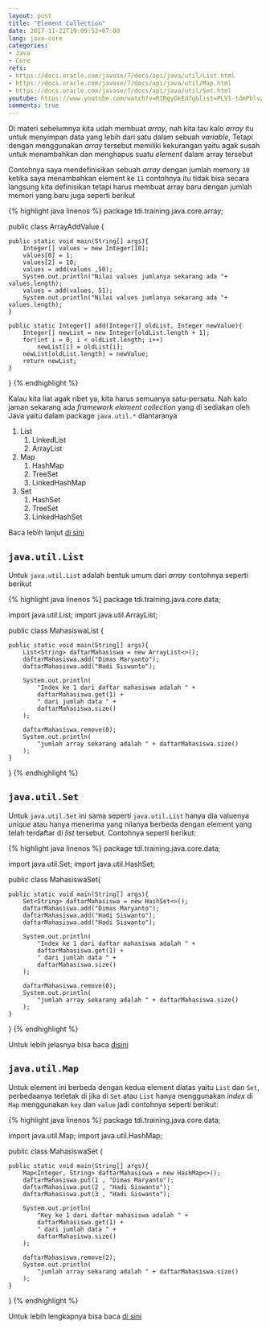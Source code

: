 ```yaml
---
layout: post
title: "Element Collection"
date: 2017-11-22T19:09:52+07:00
lang: java-core
categories:
- Java
- Core
refs: 
- https://docs.oracle.com/javase/7/docs/api/java/util/List.html
- https://docs.oracle.com/javase/7/docs/api/java/util/Map.html
- https://docs.oracle.com/javase/7/docs/api/java/util/Set.html
youtube: https://www.youtube.com/watch?v=RIRgyGkEd7g&list=PLV1-tdmPblvz0NCFYgVQaQEOTWJCjjucO&index=35
comments: true
---
```


Di materi sebelumnya kita udah membuat _array_, nah kita tau kalo _array_ itu untuk menyimpan data yang lebih dari satu dalam sebuah _variable_, Tetapi dengan menggunakan _array_ tersebut memiliki kekurangan yaitu agak susah untuk menambahkan dan menghapus suatu _element_ dalam array tersebut

Contohnya saya mendefinisikan sebuah _array_ dengan jumlah memory `10` ketika saya menambahkan element ke `11` contohnya itu tidak bisa secara langsung kita definisikan tetapi harus membuat array baru dengan jumlah memori yang baru juga seperti berikut

{% highlight java linenos %}
package tdi.training.java.core.array;

public class ArrayAddValue {

    public static void main(String[] args){
        Integer[] values = new Integer[10];
        values[0] = 1;
        values[2] = 10;
        values = add(values ,50);
        System.out.println("Nilai values jumlanya sekarang ada "+ values.length);
        values = add(values, 51);
        System.out.println("Nilai values jumlanya sekarang ada "+ values.length);	
    }

    public static Integer[] add(Integer[] oldList, Integer newValue){
        Integer[] newList = new Integer[oldList.length + 1];
        for(int i = 0; i < oldList.length; i++)
            newList[i] = oldList[i];
        newList[oldList.length] = newValue;
        return newList;
    }
}
{% endhighlight %}

Kalau kita liat agak ribet ya, kita harus semuanya satu-persatu. Nah kalo jaman sekarang ada _framework element collection_ yang di sediakan oleh Java yaitu dalam package `java.util.*` diantaranya 

1. List
    1. LinkedList
    2. ArrayList
2. Map
    1. HashMap
    2. TreeSet
    3. LinkedHashMap
3. Set
    1. HashSet
    2. TreeSet
    3. LinkedHashSet

Baca lebih lanjut [di sini](https://docs.oracle.com/javase/7/docs/technotes/guides/collections/overview.html)

## `java.util.List`

Untuk `java.util.List` adalah bentuk umum dari _array_ contohnya seperti berikut

{% highlight java linenos %}
package tdi.training.java.core.data;

import java.util.List;
import java.util.ArrayList;

public class MahasiswaList {

    public static void main(String[] args){
        List<String> daftarMahasiswa = new ArrayList<>();
        daftarMahasiswa.add("Dimas Maryanto");
        daftarMahasiswa.add("Hadi Siswanto");

        System.out.println(
            "Index ke 1 dari daftar mahasiswa adalah " + 
            daftarMahasiswa.get(1) + 
            " dari jumlah data " + 
            daftarMahasiswa.size()
        );

        daftarMahasiswa.remove(0);
        System.out.println(
            "jumlah array sekarang adalah " + daftarMahasiswa.size()
        );
    }
}
{% endhighlight %}

## `java.util.Set`

Untuk `java.util.Set` ini sama seperti `java.util.List` hanya dia valuenya _unique_ atau hanya menerima yang nilanya berbeda dengan element yang telah terdaftar di _list_ tersebut. Contohnya seperti berikut:

{% highlight java linenos %}
package tdi.training.java.core.data;

import java.util.Set;
import java.util.HashSet;

public class MahasiswaSet{

    public static void main(String[] args){
        Set<String> daftarMahasiswa = new HashSet<>();
        daftarMahasiswa.add("Dimas Maryanto");
        daftarMahasiswa.add("Hadi Siswanto");
        daftarMahasiswa.add("Hadi Siswanto");

        System.out.println(
            "Index ke 1 dari daftar mahasiswa adalah " + 
            daftarMahasiswa.get(1) + 
            " dari jumlah data " + 
            daftarMahasiswa.size()
        );

        daftarMahasiswa.remove(0);
        System.out.println(
            "jumlah array sekarang adalah " + daftarMahasiswa.size()
        );
    }
}
{% endhighlight %}

Untuk lebih jelasnya bisa baca [disini](https://docs.oracle.com/javase/7/docs/api/java/util/HashSet.html)

## `java.util.Map`

Untuk element ini berbeda dengan kedua element diatas yaitu `List` dan `Set`, perbedaanya terletak di jika di `Set` atau `List` hanya menggunakan _index_ di `Map` menggunakan `key` dan `value` jadi contohnya seperti berikut:

{% highlight java linenos %}
package tdi.training.java.core.data;

import java.util.Map;
import java.util.HashMap;

public class MahasiswaSet {

    public static void main(String[] args){
        Map<Integer, String> daftarMahasiswa = new HashMap<>();
        daftarMahasiswa.put(1 , "Dimas Maryanto");
        daftarMahasiswa.put(2 , "Hadi Siswanto");
        daftarMahasiswa.put(3 , "Hadi Siswanto");

        System.out.println(
            "Key ke 1 dari daftar mahasiswa adalah " + 
            daftarMahasiswa.get(1) + 
            " dari jumlah data " + 
            daftarMahasiswa.size()
        );

        daftarMahasiswa.remove(2);
        System.out.println(
            "jumlah array sekarang adalah " + daftarMahasiswa.size()
        );
    }
}
{% endhighlight %}

Untuk lebih lengkapnya bisa baca [di sini](https://docs.oracle.com/javase/7/docs/api/java/util/HashMap.html)